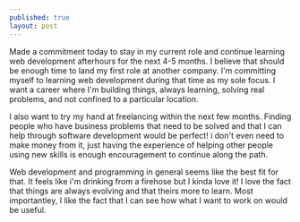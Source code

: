 ```yaml
---
published: true
layout: post
---
```



Made a commitment today to stay in my current role and continue learning web development afterhours for the next 4-5 months. I believe that should be enough time to land my first role at another company. I'm committing myself to learning web development during that time as my sole focus. I want a career where I'm building things, always learning,  solving real problems, and not confined to a particular location. 

I also want to try my hand at freelancing within the next few months. Finding people who have business problems that need to be solved and that I can help through software development would be perfect! i don't even need to make money from it, just having the experience of helping other people using new skills is enough encouragement to continue along the path.

Web development and programming in general seems like the best fit for that. It feels like i'm drinking from a firehose but I kinda love it! I love the fact that things are always evolving and that theirs more to learn. Most importantley, I like the fact that I can see how what I want to work on would be useful.